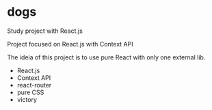 # dogs  
Study project with React.js

Project focused on React.js with Context API

The ideia of this project is to use pure React with only one external lib.

- React.js
- Context API
- react-router
- pure CSS
- victory


